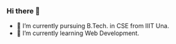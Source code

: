 ### Hi there 👋
- 🔭 I’m currently pursuing B.Tech. in CSE from IIIT Una.
- 🌱 I’m currently learning Web Development.
<!-- 💬 Ask me about ...

Here are some ideas to get you started:



- 👯 I’m looking to collaborate on ...
- 🤔 I’m looking for help with ...

- 📫 How to reach me: ...
- 😄 Pronouns: ...
- ⚡ Fun fact: ...
-->
